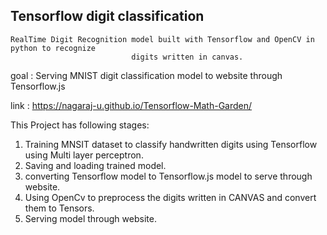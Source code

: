 ## Tensorflow digit classification

    RealTime Digit Recognition model built with Tensorflow and OpenCV in python to recognize 
                               digits written in canvas.

goal : Serving MNIST digit classification model to website through Tensorflow.js

link : https://nagaraj-u.github.io/Tensorflow-Math-Garden/

This Project has following stages:

1. Training MNSIT dataset to classify handwritten digits using Tensorflow using Multi layer perceptron.
2. Saving and loading trained model.
3. converting Tensorflow model to Tensorflow.js model to serve through website.
5. Using OpenCv to preprocess the digits written in CANVAS and convert them to Tensors.
6. Serving model through website.



